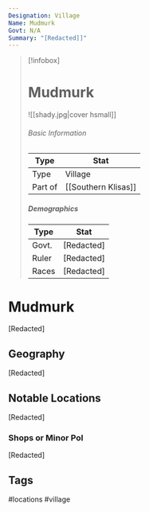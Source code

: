 ```yaml
---
Designation: Village
Name: Mudmurk
Govt: N/A
Summary: "[Redacted]]"
---
```

> [!infobox]
> # Mudmurk
> ![[shady.jpg|cover hsmall]]
> ###### Basic Information
> | Type | Stat |
> | ---- | ---- |
> | Type| Village |
> | Part of | [[Southern Klisas]] |
> ##### Demographics
> | Type | Stat |
> | ---- | ---- |
> | Govt. | [Redacted] |
> | Ruler | [Redacted] |
> |Races|[Redacted]|

# Mudmurk
[Redacted]

## Geography
[Redacted]

##  Notable Locations
[Redacted]

### Shops or Minor PoI
[Redacted]


## Tags
#locations #village 
